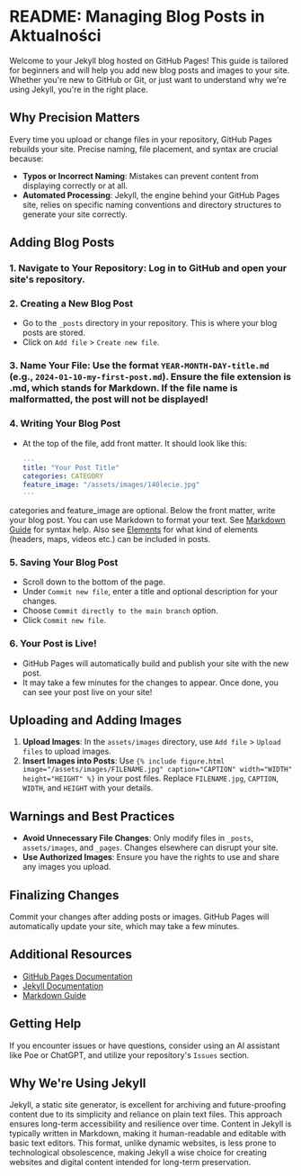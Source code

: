 # README: Managing Blog Posts in Aktualności

Welcome to your Jekyll blog hosted on GitHub Pages! This guide is tailored for beginners and will help you add new blog posts and images to your site. Whether you're new to GitHub or Git, or just want to understand why we're using Jekyll, you're in the right place.

## Why Precision Matters
Every time you upload or change files in your repository, GitHub Pages rebuilds your site. Precise naming, file placement, and syntax are crucial because:
- **Typos or Incorrect Naming**: Mistakes can prevent content from displaying correctly or at all.
- **Automated Processing**: Jekyll, the engine behind your GitHub Pages site, relies on specific naming conventions and directory structures to generate your site correctly.

## Adding Blog Posts

### 1. **Navigate to Your Repository**: Log in to GitHub and open your site's repository.

### 2. Creating a New Blog Post
- Go to the `_posts` directory in your repository. This is where your blog posts are stored.
- Click on `Add file` > `Create new file`.

### 3. **Name Your File**: Use the format `YEAR-MONTH-DAY-title.md` (e.g., `2024-01-10-my-first-post.md`). Ensure the file extension is .md, which stands for Markdown. If the file name is malformatted, the post will not be displayed!

### 4. Writing Your Blog Post
- At the top of the file, add front matter. It should look like this:

  ```yaml
  ---
  title: "Your Post Title"
  categories: CATEGORY
  feature_image: "/assets/images/140lecie.jpg"
  ---
  ```

categories and feature_image are optional. Below the front matter, write your blog post. You can use Markdown to format your text. See [Markdown Guide](https://www.markdownguide.org/basic-syntax/) for syntax help. Also see [Elements](https://www.welecja.pl/elements/) for what kind of elements (headers, maps, videos etc.) can be included in posts.

### 5. Saving Your Blog Post
- Scroll down to the bottom of the page.
- Under `Commit new file`, enter a title and optional description for your changes.
- Choose `Commit directly to the main branch` option.
- Click `Commit new file`.

### 6. Your Post is Live!
- GitHub Pages will automatically build and publish your site with the new post.
- It may take a few minutes for the changes to appear. Once done, you can see your post live on your site!

## Uploading and Adding Images
1. **Upload Images**: In the `assets/images` directory, use `Add file` > `Upload files` to upload images.
2. **Insert Images into Posts**: Use `{% include figure.html image="/assets/images/FILENAME.jpg" caption="CAPTION" width="WIDTH" height="HEIGHT" %}` in your post files. Replace `FILENAME.jpg`, `CAPTION`, `WIDTH`, and `HEIGHT` with your details.

## Warnings and Best Practices
- **Avoid Unnecessary File Changes**: Only modify files in `_posts`, `assets/images`, and `_pages`. Changes elsewhere can disrupt your site.
- **Use Authorized Images**: Ensure you have the rights to use and share any images you upload.

## Finalizing Changes
Commit your changes after adding posts or images. GitHub Pages will automatically update your site, which may take a few minutes.

## Additional Resources
- [GitHub Pages Documentation](https://pages.github.com/)
- [Jekyll Documentation](https://jekyllrb.com/docs/)
- [Markdown Guide](https://www.markdownguide.org/basic-syntax/)

## Getting Help
If you encounter issues or have questions, consider using an AI assistant like Poe or ChatGPT, and utilize your repository's `Issues` section.

## Why We're Using Jekyll
Jekyll, a static site generator, is excellent for archiving and future-proofing content due to its simplicity and reliance on plain text files. This approach ensures long-term accessibility and resilience over time. Content in Jekyll is typically written in Markdown, making it human-readable and editable with basic text editors. This format, unlike dynamic websites, is less prone to technological obsolescence, making Jekyll a wise choice for creating websites and digital content intended for long-term preservation.